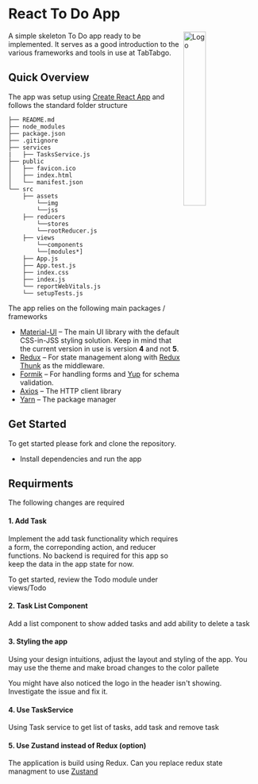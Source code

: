 # React To Do App

<img alt="Logo" align="right" src="https://www.tabtabgo.com/assets/images/logo_text_512.png" width="30%" />

A simple skeleton To Do app ready to be implemented. It serves as a good introduction to the various frameworks and tools in use at TabTabgo.

## Quick Overview

The app was setup using [Create React App](https://facebook.github.io/create-react-app/) and follows the standard folder structure

```
├── README.md
├── node_modules
├── package.json
├── .gitignore
├── services
|   ├── TasksService.js
├── public
│   ├── favicon.ico
│   ├── index.html
│   └── manifest.json
└── src
    ├── assets
        └──img
        └──jss
    ├── reducers
        └──stores
        └──rootReducer.js
    ├── views
        └──components
        └──[modules*]
    ├── App.js
    ├── App.test.js
    ├── index.css
    ├── index.js
    └── reportWebVitals.js
    └── setupTests.js
```

The app relies on the following main packages / frameworks

- [Material-UI](https://material-ui.com/) – The main UI library with the default CSS-in-JSS styling solution. Keep in mind that the current version in use is version **4** and not **5**. 
- [Redux](https://redux.js.org/) – For state management along with [Redux Thunk](https://redux.js.org/usage/writing-logic-thunks) as the middleware.
- [Formik](https://formik.org/) – For handling forms and [Yup](https://github.com/jquense/yup) for schema validation.
- [Axios](https://axios-http.com/) – The HTTP client library
- [Yarn](https://yarnpkg.com/) – The package manager

## Get Started

To get started please fork and clone the repository.

- Install dependencies and run the app

## Requirments

The following changes are required

#### 1. Add Task

Implement the add task functionality which requires a form, the correponding action, and reducer functions. No backend is required for this app so keep the data in the app state for now.

To get started, review the Todo module under views/Todo

#### 2. Task List Component

Add a list component to show added tasks and add ability to delete a task

#### 3. Styling the app

Using your design intuitions, adjust the layout and styling of the app. You may use the theme and make broad changes to the color pallete

You might have also noticed the logo in the header isn't showing. Investigate the issue and fix it.

#### 4. Use TaskService

Using Task service to get list of tasks, add task and remove task

#### 5. Use Zustand instead of  Redux (option)

The application is build using Redux. Can you replace redux state managment to use [Zustand](https://github.com/pmndrs/zustand)